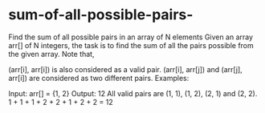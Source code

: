 # sum-of-all-possible-pairs-
Find the sum of all possible pairs in an array of N elements
Given an array arr[] of N integers, the task is to find the sum of all the pairs possible from the given array. Note that,

(arr[i], arr[i]) is also considered as a valid pair.
(arr[i], arr[j]) and (arr[j], arr[i]) are considered as two different pairs.
Examples:

Input: arr[] = {1, 2}
Output: 12
All valid pairs are (1, 1), (1, 2), (2, 1) and (2, 2).
1 + 1 + 1 + 2 + 2 + 1 + 2 + 2 = 12
